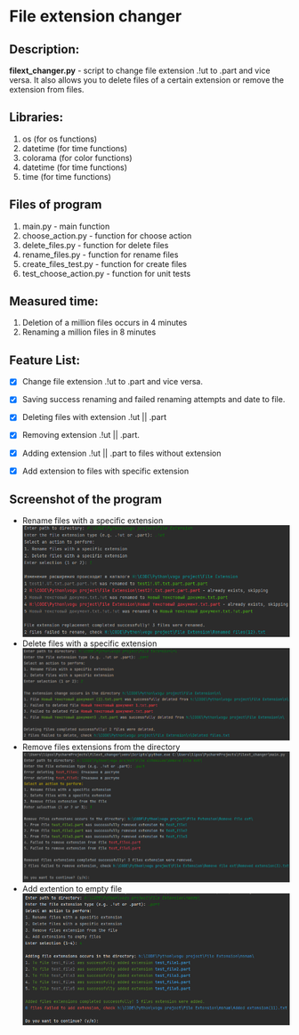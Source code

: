 # File extension changer

## Description: 
**filext_changer.py** - script to change file extension .!ut to .part and vice versa.
It also allows you to delete files of a certain extension or remove the extension from files.

## Libraries:
1. os (for os functions)
2. datetime (for time functions)
3. colorama (for color functions)
4. datetime (for time functions)
5. time (for time functions)

## Files of program
1. main.py - main function
2. choose_action.py - function for choose action
3. delete_files.py - function for delete files
4. rename_files.py - function for rename files
5. create_files_test.py - function for create files
6. test_choose_action.py - function for unit tests

## Measured time:
1. Deletion of a million files occurs in 4 minutes
2. Renaming a million files in 8 minutes

## Feature List:
- [x] Change file extension .!ut to .part and vice versa.
- [x] Saving success renaming and failed renaming attempts and date to file.
- [x] Deleting files with extension .!ut || .part
- [x] Removing extension .!ut || .part.
- [x] Adding extension .!ut || .part to files without extension
- [x] Add extension to files with specific extension


## Screenshot of the program
- Rename files with a specific extension  
![Rename files example](https://github.com/awerty1/filext_changer/blob/1194c5f64ee153f8f33b9d4adaf267ed4b0fcede/2023-05-14_13-47-01.png)
- Delete files with a specific extension
![Delete files example](https://github.com/awerty1/filext_changer/blob/4b87a486597fc8815d287d0d04eccfd14432ce6b/2023-05-14_17-38-46.png)
- Remove files extensions from the directory
![Remove file extension example](https://github.com/awerty1/filext_changer/blob/b2d15f3673f0c46980f1548f7077d3986155a786/img/2023-05-21_22-25-01.png)
- Add extention to empty file
![Add extension to empty file](https://github.com/awerty1/filext_changer/blob/a83961734dd0c4408b5da3c11599df257baa2c4a/img/2023-05-25_21-12-00.png)


